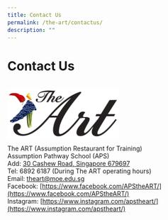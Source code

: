 ```yaml
---
title: Contact Us
permalink: /the-art/contactus/
description: ""
---
```

Contact Us
==========
<br>
<img src="/images/ART/The%20ART%20Logo.png" style="width:50%" align="left">

<br clear="left">

The ART (Assumption Restaurant for Training)<br>
Assumption Pathway School (APS)<br>
Add: [30 Cashew Road, Singapore 679697](https://goo.gl/maps/uqZipfH9X82pfNyj7)
<br>
Tel: 6892 6187 (During The ART operating hours)<br>
Email:&nbsp;[theart@moe.edu.sg](mailto:theart@moe.edu.sg)<br>
Facebook: [https://www.facebook.com/APStheART/](https://www.facebook.com/APStheART/)<br>
Instagram: [https://www.instagram.com/apstheart/](https://www.instagram.com/apstheart/)